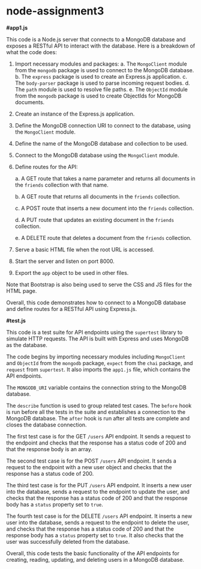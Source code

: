 # node-assignment3

**#app1.js**

This code is a Node.js server that connects to a MongoDB database and exposes a RESTful API to interact with the database. Here is a breakdown of what the code does:

1. Import necessary modules and packages: 
   a. The `MongoClient` module from the `mongodb` package is used to connect to the MongoDB database. 
   b. The `express` package is used to create an Express.js application. 
   c. The `body-parser` package is used to parse incoming request bodies. 
   d. The `path` module is used to resolve file paths. 
   e. The `ObjectId` module from the `mongodb` package is used to create ObjectIds for MongoDB documents.

2. Create an instance of the Express.js application.

3. Define the MongoDB connection URI to connect to the database, using the `MongoClient` module.

4. Define the name of the MongoDB database and collection to be used.

5. Connect to the MongoDB database using the `MongoClient` module.

6. Define routes for the API:

   a. A GET route that takes a name parameter and returns all documents in the `friends` collection with that name.

   b. A GET route that returns all documents in the `friends` collection.

   c. A POST route that inserts a new document into the `friends` collection.

   d. A PUT route that updates an existing document in the `friends` collection.

   e. A DELETE route that deletes a document from the `friends` collection.

7. Serve a basic HTML file when the root URL is accessed.

8. Start the server and listen on port 8000.

9. Export the `app` object to be used in other files.

Note that Bootstrap is also being used to serve the CSS and JS files for the HTML page.

Overall, this code demonstrates how to connect to a MongoDB database and define routes for a RESTful API using Express.js.


**#test.js**

This code is a test suite for API endpoints using the `supertest` library to simulate HTTP requests. The API is built with Express and uses MongoDB as the database.

The code begins by importing necessary modules including `MongoClient` and `ObjectId` from the `mongodb` package, `expect` from the `chai` package, and `request` from `supertest`. It also imports the `app1.js` file, which contains the API endpoints.

The `MONGODB_URI` variable contains the connection string to the MongoDB database.

The `describe` function is used to group related test cases. The `before` hook is run before all the tests in the suite and establishes a connection to the MongoDB database. The `after` hook is run after all tests are complete and closes the database connection.

The first test case is for the GET `/users` API endpoint. It sends a request to the endpoint and checks that the response has a status code of 200 and that the response body is an array.

The second test case is for the POST `/users` API endpoint. It sends a request to the endpoint with a new user object and checks that the response has a status code of 200.

The third test case is for the PUT `/users` API endpoint. It inserts a new user into the database, sends a request to the endpoint to update the user, and checks that the response has a status code of 200 and that the response body has a `status` property set to `true`.

The fourth test case is for the DELETE `/users` API endpoint. It inserts a new user into the database, sends a request to the endpoint to delete the user, and checks that the response has a status code of 200 and that the response body has a `status` property set to `true`. It also checks that the user was successfully deleted from the database.

Overall, this code tests the basic functionality of the API endpoints for creating, reading, updating, and deleting users in a MongoDB database.
